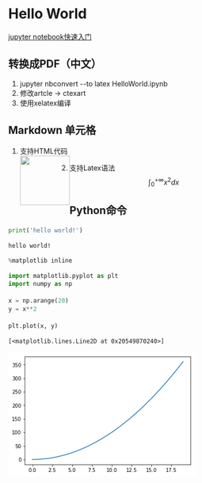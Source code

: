
# Hello World
[jupyter notebook快速入门](http://www.codingpy.com/article/getting-started-with-jupyter-notebook-part-1/?utm_source=tuicool&utm_medium=referral)

## 转换成PDF（中文）
1. jupyter nbconvert --to latex HelloWorld.ipynb
2. 修改artcle -> ctexart
3. 使用xelatex编译

## Markdown 单元格

1. 支持HTML代码  
<img src="http://blog.jupyter.org/content/images/2015/02/jupyter-sq-text.png"
style="width:100px;height:100px;float:left">  

2. 支持Latex语法  
$$\int_0^{+\infty} x^2 dx$$

## Python命令


```python
print('hello world!')
```

    hello world!
    


```python
%matplotlib inline
```


```python
import matplotlib.pyplot as plt
import numpy as np

x = np.arange(20)
y = x**2

plt.plot(x, y)
```




    [<matplotlib.lines.Line2D at 0x20549870240>]




![png](output_8_1.png)

